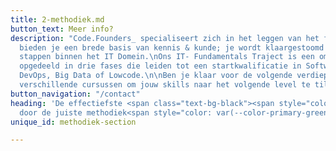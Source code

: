 ```yaml
---
title: 2-methodiek.md
button_text: Meer info?
description: "Code.Founders_ specialiseert zich in het leggen van het fundament.\nWij
  bieden je een brede basis van kennis & kunde; je wordt klaargestoomd voor jouw eerste
  stappen binnen het IT Domein.\nOns IT- Fundamentals Traject is een omvangrijk traineeship
  opgedeeld in drie fases die leiden tot een startkwalificatie in Software development,
  DevOps, Big Data of Lowcode.\n\nBen je klaar voor de volgende verdieping? Wij bieden
  verschillende cursussen om jouw skills naar het volgende level te tillen. \n\n"
button_navigation: "/contact"
heading: 'De effectiefste <span class="text-bg-black"><span style="color: var(--color-primary-green);">didactiek</span>
  door de juiste methodiek<span style="color: var(--color-primary-green);">.</span></span>'
unique_id: methodiek-section

---
```

